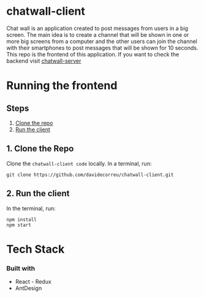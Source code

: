 # chatwall-client

Chat wall is an application created to post messages from users in a big screen. The main idea is to create a channel that will be shown in one or more big screens from a computer and the other users can join the channel with their smartphones to post messages that will be shown for 10 seconds. This repo is the frontend of this application. If you want to check the backend visit [chatwall-server](https://github.com/davidecorreu/chatWall-server)



# Running the frontend

## Steps

1. [Clone the repo](#1-clone-the-repo)
2. [Run the client](#2-run-the-client)



## 1. Clone the Repo

Clone the `chatwall-client code` locally. In a terminal, run:

`git clone https://github.com/davidecorreu/chatwall-client.git`



## 2. Run the client

In the terminal, run:

```
npm install
npm start
```



# Tech Stack

### Built with

- React - Redux
- AntDesign